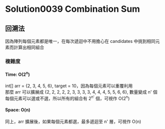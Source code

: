 # Solution0039 Combination Sum

## 回溯法

因為陣列每個元素都是唯一，在每次遞迴中不用擔心在 candidates 中挑到相同元素而計算出相同組合

### 複雜度

#### Time: O(2<sup>n</sup>)
int[] arr = {2, 3, 4, 5, 6}, target = 10，因為每個元素可以重覆利用  
那麼 arr 可以擴展成 {2, 2, 2, 2, 2, 3, 3, 3, 3, 4, 4, 4, 5, 5, 6, 6}, 數量變成 n' 個  
每個元素可以選或不選，所以所有的組合有 2<sup>n'</sup> 個，可視作 O(2<sup>n</sup>)

#### Space: O(n)
同上，arr 擴展後，如果每個元素都選，最多遞迴至 n' 層，可視作 O(n)